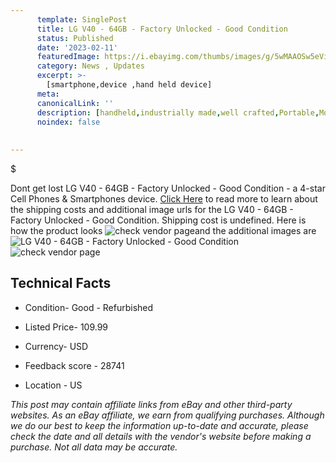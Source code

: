 ```yaml
---
      template: SinglePost
      title: LG V40 - 64GB - Factory Unlocked - Good Condition
      status: Published
      date: '2023-02-11'
      featuredImage: https://i.ebayimg.com/thumbs/images/g/5wMAAOSw5eViHpsS/s-l225.jpg
      category: News , Updates
      excerpt: >-
        [smartphone,device ,hand held device]
      meta:
      canonicalLink: ''
      description: [handheld,industrially made,well crafted,Portable,Mobile,Compact,Convenient,Lightweight,Maneuverable,Man-portable,Miniature,Carriable,Hand-held,Light,Holdable,Transportable,Mobile device,Pocket-sized,On-the-go,Wireless,Cordless,Compact size,Convenient size, smartphone,device ,hand held device]
      noindex: false
      
        
---
```

$

Dont get lost  LG V40 - 64GB - Factory Unlocked - Good Condition - a 4-star Cell Phones & Smartphones device. [Click Here](https://www.ebay.com/itm/144439651687?hash=item21a1462d67%3Ag%3A5wMAAOSw5eViHpsS&mkevt=1&mkcid=1&mkrid=711-53200-19255-0&campid=%253CePNCampaignId%253E&customid=%253CreferenceId%253E&toolid=10049) to read more to learn about the shipping costs and additional image urls for the LG V40 - 64GB - Factory Unlocked - Good Condition. Shipping cost is undefined. Here is how the product looks ![check vendor page](https://i.ebayimg.com/thumbs/images/g/5wMAAOSw5eViHpsS/s-l225.jpg)and the additional images are![LG V40 - 64GB - Factory Unlocked - Good Condition](https://i.ebayimg.com/images/g/5wMAAOSw5eViHpsS/s-l1200.jpg)![check vendor page](https://origin-galleryplus.ebayimg.com/ws/web/144439651687_2_0_1/225x225.jpg,https://origin-galleryplus.ebayimg.com/ws/web/144439651687_3_0_1/225x225.jpg)



 ## Technical Facts 



     
      

 - Condition- Good - Refurbished 


      

 - Listed Price- 109.99 


      

 - Currency- USD 


      

 - Feedback score - 28741 


      

 - Location - US 


      
      

 *_This post may contain affiliate links from eBay and other third-party websites. As an eBay affiliate, we earn from qualifying purchases. Although we do our best to keep the information up-to-date and accurate, please check the date and all details with the vendor's website before making a purchase. Not all data may be accurate._*






